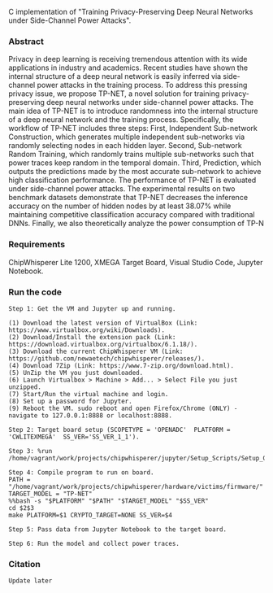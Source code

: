 C implementation of "Training Privacy-Preserving Deep Neural Networks under Side-Channel Power Attacks".

### Abstract
Privacy in deep learning is receiving tremendous attention with its wide applications in industry and academics. Recent studies have shown the internal structure of a deep neural network is easily inferred via side-channel power attacks in the training process. To address this pressing privacy issue, we propose TP-NET, a novel solution for training privacy-preserving deep neural networks under side-channel power attacks. The main idea of TP-NET is to introduce randomness into the internal structure of a deep neural network and the training process. Specifically, the workflow of TP-NET includes three steps: First, Independent Sub-network Construction, which generates multiple independent sub-networks via randomly selecting nodes in each hidden layer. Second, Sub-network Random Training, which randomly trains multiple sub-networks such that power traces keep random in the temporal domain. Third, Prediction, which outputs the predictions made by the most accurate sub-network to achieve high classification performance. The performance of TP-NET is evaluated under side-channel power attacks. The experimental results on two benchmark datasets demonstrate that TP-NET decreases the inference accuracy on the number of hidden nodes by at least 38.07\% while maintaining competitive classification accuracy compared with traditional DNNs. Finally, we also theoretically analyze the power consumption of TP-N

### Requirements

ChipWhisperer Lite 1200, XMEGA Target Board, Visual Studio Code, Jupyter Notebook.

### Run the code

```
Step 1: Get the VM and Jupyter up and running.

(1) Download the latest version of VirtualBox (Link: https://www.virtualbox.org/wiki/Downloads).
(2) Download/Install the extension pack (Link: https://download.virtualbox.org/virtualbox/6.1.18/).
(3) Download the current ChipWhisperer VM (Link: https://github.com/newaetech/chipwhisperer/releases/).
(4) Download 7Zip (Link: https://www.7-zip.org/download.html).
(5) UnZip the VM you just downloaded.
(6) Launch Virtualbox > Machine > Add... > Select File you just unzipped.
(7) Start/Run the virtual machine and login.
(8) Set up a password for Jupyter.
(9) Reboot the VM. sudo reboot and open Firefox/Chrome (ONLY) - navigate to 127.0.0.1:8888 or localhost:8888.

Step 2: Target board setup (SCOPETYPE = 'OPENADC'  PLATFORM = 'CWLITEXMEGA'  SS_VER='SS_VER_1_1').

Step 3: %run /home/vagrant/work/projects/chipwhisperer/jupyter/Setup_Scripts/Setup_Generic.ipynb.

Step 4: Compile program to run on board.
PATH = "/home/vagrant/work/projects/chipwhisperer/hardware/victims/firmware/"
TARGET_MODEL = "TP-NET"
%%bash -s "$PLATFORM" "$PATH" "$TARGET_MODEL" "$SS_VER"
cd $2$3
make PLATFORM=$1 CRYPTO_TARGET=NONE SS_VER=$4

Step 5: Pass data from Jupyter Notebook to the target board.

Step 6: Run the model and collect power traces.
```
### Citation
```
Update later
```
